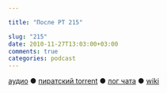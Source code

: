 ```yaml
---

title: "После РТ 215"

slug: "215"
date: 2010-11-27T13:03:00+03:00
comments: true
categories: podcast
---
```

[аудио](http://cdn.radio-t.com/rt215post.mp3) ● [пиратский torrent](http://pirates.radio-t.com/torrents/rt215post.mp3.torrent) ● [лог чата](http://chat.radio-t.com/logs/radio-t-215.html) ● [wiki](http://wiki.radio-t.com/%D0%9F%D0%BE%D1%81%D0%BB%D0%B5_%D0%A0%D0%A2_215)<audio src="http://cdn.radio-t.com/rt215post.mp3" preload="none">

